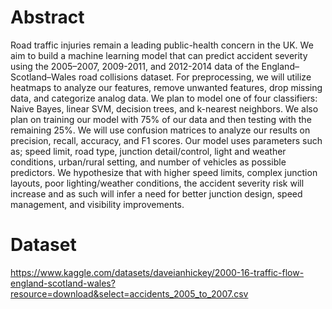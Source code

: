 # Abstract
  Road traffic injuries remain a leading public-health concern in the UK. We aim to build a machine learning model that can predict accident severity using the 2005–2007, 2009-2011, and 2012-2014 data of the England–Scotland–Wales road collisions dataset. For preprocessing, we will utilize heatmaps to analyze our features, remove unwanted features, drop missing data, and categorize analog data. We plan to model one of four classifiers: Naive Bayes, linear SVM, decision trees, and k-nearest neighbors. We also plan on training our model with 75% of our data and then testing with the remaining 25%. We will use confusion matrices to analyze our results on precision, recall, accuracy, and F1 scores. 
  Our model uses parameters such as; speed limit, road type, junction detail/control, light and weather conditions, urban/rural setting, and number of vehicles as possible predictors. We hypothesize that with higher speed limits, complex junction layouts, poor lighting/weather conditions, the  accident severity risk will increase and as such will infer a need for better junction design, speed management, and visibility improvements.
# Dataset
https://www.kaggle.com/datasets/daveianhickey/2000-16-traffic-flow-england-scotland-wales?resource=download&select=accidents_2005_to_2007.csv
